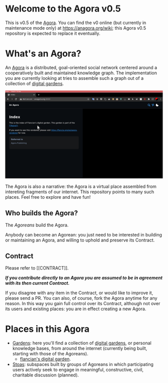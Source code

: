 # Welcome to the Agora v0.5
This is v0.5 of the [Agora](flancia.org/agora). You can find the v0 online (but currently in maintenance mode only) at https://anagora.org/wiki; this Agora v0.5 repository is expected to replace it eventually.

# What's an Agora?

An [Agora](https://anagora.org/wiki/Agora) is a distributed, goal-oriented social network centered around a cooperatively built and maintained knowledge graph. The implementation you are currently looking at tries to assemble such a graph out of a collection of [digital gardens](https://joelhooks.com/digital-garden).

![Agora](agora.gif)

The Agora is also a narrative: the Agora is a virtual place assembled from intereting fragments of our internet. This repository points to many such places. Feel free to explore and have fun!

## Who builds the Agora?

The *Agoreans* build the Agora. 

Anybody can become an Agorean: you just need to be interested in building or maintaining an Agora, and willing to uphold and preserve its Contract.

## Contract
Please refer to [[CONTRACT]].

***If you contribute directly to an Agora you are assumed to be in agreement with its then current Contract.*** 

If you disagree with any item in the Contract, or would like to improve it, please send a PR. You can also, of course, fork the Agora anytime for any reason. In this way you gain full control over its Contract, although not over its users and existing places: you are in effect creating a new Agora.

# Places in this Agora

 - [Gardens](garden/): here you'll find a collection of [digital gardens](https://joelhooks.com/digital-garden), or personal knowledge bases, from around the internet (currently being built, starting with those of the Agoreans).
   - [flancian's digital garden](garden/flancian/README).
 - [Stoas](stoa/): subspaces built by groups of Agoreans in which participating users actively seek to engage in meaningful, constructive, civil, charitable discussion (planned).

